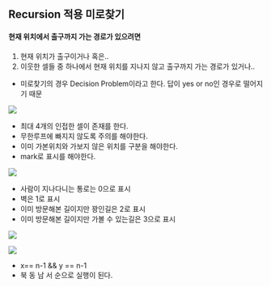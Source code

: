 Recursion 적용 미로찾기
----

#### 현재 위치에서 출구까지 가는 경로가 있으려면

1. 현재 위치가 출구이거나 혹은..
2. 이웃한 셀들 중 하나에서 현재 위치를 지나지 않고 출구까지 가는 경로가 있거나..


- 미로찾기의 경우 Decision Problem이라고 한다. 답이 yes or no인 경우로 떨어지기 때문

![](https://github.com/jaeyeon93/jaeyeon93.github.io/blob/master/images/algorithm/recursion/recursion_findpathway.png?raw=true)

- 최대 4개의 인접한 셀이 존재를 한다.
- 무한루프에 빠지지 않도록 주의를 해야한다.
- 이미 가본위치와 가보지 않은 위치를 구분을 해야한다.
- mark로 표시를 해야한다.

![](https://github.com/jaeyeon93/jaeyeon93.github.io/blob/master/images/algorithm/recursion/recursion_findpathway_code.png?raw=true)

- 사람이 지나다니는 통로는 0으로 표시
- 벽은 1로 표시
- 이미 방문해본 길이지만 꽝인길은 2로 표시
- 이미 방문해본 길이지만 가볼 수 있는길은 3으로 표시

![](https://github.com/jaeyeon93/jaeyeon93.github.io/blob/master/images/algorithm/recursion/recursion_findpathway_code2.png?raw=true)

![](https://github.com/jaeyeon93/jaeyeon93.github.io/blob/master/images/algorithm/recursion/recursion_findpathway_code3.png?raw=true)

- x== n-1 && y == n-1
- 북 동 남 서 순으로 실행이 된다.

